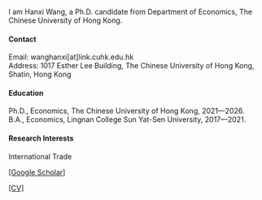 

I am Hanxi Wang, a Ph.D. candidate from Department of Economics, The Chinese University of Hong Kong.

#### Contact

Email: wanghanxi[at]link.cuhk.edu.hk\
Address: 1017 Esther Lee Building, The Chinese University of Hong Kong, Shatin, Hong Kong

#### Education
Ph.D., Economics, The Chinese University of Hong Kong, 2021—2026.\
B.A., Economics, Lingnan College Sun Yat-Sen University, 2017—2021.

#### Research Interests
International Trade

[[Google Scholar]](https://scholar.google.com.hk/citations?view_op=list_works&hl=zh-CN&user=x2QtFMgAAAAJ&gmla=AETOMgGDd6KAT6rKgGn6RhySV8Up-Hj2u6dtOvml_ebPKvsTKiNbqfkeDrkDxeBO04VpJyslEV3PzL4DsDHa2zhcOE7hsBEOnlSToATxLOlWlKXkS1GgrKc)

[[CV]](https://www.dropbox.com/scl/fi/v76uk2vuz69e5er2by29w/Hanxi-Wang_CV.pdf?rlkey=9lfvr7lj6cf5fn58co70evty5&st=i6my4s3c&dl=0)